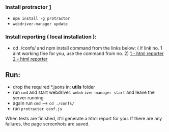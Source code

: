 ### Install protractor [1](http://www.protractortest.org/#/)
* ```npm install -g protractor```
* ```webdriver-manager update```

### Install reporting ( local installation ):
* cd ./confs/ and npm install command from the links below:
( if link no. 1 aint working fine for you, use the command from no. 2)
[1 - html reporter](https://www.npmjs.com/package/protractor-jasmine2-html-reporter)
[2 - html reporter](https://www.npmjs.com/package/protractor-jasmine2-screenshot-reporter/tutorial)

## Run:
* drop the required *.jsons in: __utils__ folder
* run ```cmd``` and start webdriver: ```webdriver-manager start``` and leave the server running
* again run ```cmd``` --> ```cd ./confs/```
* run ```protractor conf.js```

When tests are finished, it'll generate a html report for you.
If there are any failures, the page screenhots are saved.



